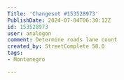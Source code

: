 ```yaml
---
Title: 'Changeset #153528973'
PublishDate: 2024-07-04T06:30:12Z
id: 153528973
user: analogon
comment: Determine roads lane count
created_by: StreetComplete 58.0
tags:
- Montenegro

---
```

